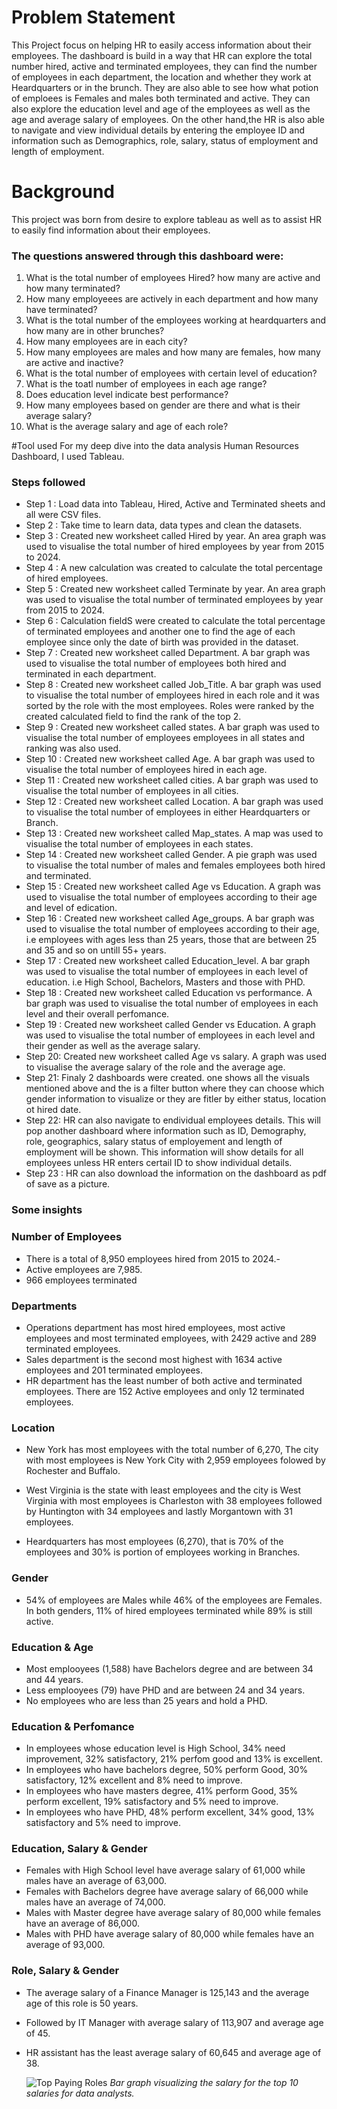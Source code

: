 # Problem Statement
This Project focus on helping HR to easily access information about their employees. The dashboard is build in a way that HR can explore the total number hired, active and terminated employees, they can find the number of employees in each department, the location and whether they work at Heardquarters or in the brunch. They are also able to see how what potion of emploees is Females and males both terminated and active. They can also explore the education level and age of the employees as well as the age and average salary of employees. On the other hand,the HR is also able to navigate and view individual details by entering the employee ID and information such as Demographics, role, salary, status of employment and length of employment.

# Background
This project was born from desire to explore tableau as well as to assist HR to easily find information about their employees.

### The questions answered through this dashboard were:

1. What is the total number of employees Hired? how many are active and how many terminated?
2. How many employeees are actively in each department and how many have terminated?
3. What is the total number of the employees working at heardquarters and how many are in other brunches?
4. How many employees are in each city?
5. How many employees are males and how many are females, how many are active and inactive?
6. What is the total number of employees with certain level of education?
7. What is the toatl number of employees in each age range?
8. Does education level indicate best performance?
9. How many employees based on gender are there and what is their average salary?
10. What is the average salary and age of each role?

#Tool used
For my deep dive into the data analysis Human Resources Dashboard, I used Tableau.

### Steps followed 

- Step 1 : Load data into Tableau, Hired, Active and Terminated sheets and all were CSV files.
- Step 2 : Take time to learn data, data types and clean the datasets.
- Step 3 : Created new worksheet called Hired by year. An area graph was used to visualise the total number of hired employees by year from 2015 to 2024.
- Step 4 : A new calculation was created to calculate the total percentage of hired employees.
- Step 5 : Created new worksheet called Terminate by year. An area graph was used to visualise the total number of terminated employees by year from 2015 to 2024.
- Step 6 : Calculation fieldS were created to calculate the total percentage of terminated employees and another one to find the age of each employee since only the date of birth was provided in the dataset.
- Step 7 : Created new worksheet called Department. A bar graph was used to visualise the total number of employees both hired and terminated in each department.
- Step 8 : Created new worksheet called Job_Title. A bar graph was used to visualise the total number of employees hired in each role and it was sorted by the role with the most employees. Roles were ranked by the created calculated field to find the rank of the top 2.
-  Step 9 : Created new worksheet called states. A bar graph was used to visualise the total number of employees employees in all states and ranking was also used.
- Step 10 : Created new worksheet called Age. A bar graph was used to visualise the total number of employees hired in each age.
- Step 11 : Created new worksheet called cities. A bar graph was used to visualise the total number of employees in all cities.
- Step 12 : Created new worksheet called Location. A bar graph was used to visualise the total number of employees in either Heardquarters or Branch.
- Step 13 : Created new worksheet called Map_states. A map was used to visualise the total number of employees in each states.
- Step 14 : Created new worksheet called Gender. A pie graph was used to visualise the total number of males and females employees both hired and terminated.
- Step 15 : Created new worksheet called Age vs Education. A graph was used to visualise the total number of employees according to their age and level of edication.
- Step 16 : Created new worksheet called Age_groups. A bar graph was used to visualise the total number of employees according to their age, i.e employees with ages less than 25 years, those that are between 25 and 35 and so on untill 55+ years.
- Step 17 : Created new worksheet called Education_level. A bar graph was used to visualise the total number of employees in each level of education. i.e High School, Bachelors, Masters and those with PHD.
- Step 18 : Created new worksheet called Education vs performance. A bar graph was used to visualise the total number of employees in each level and their overall perfomance.
- Step 19 : Created new worksheet called Gender vs Education. A graph was used to visualise the total number of employees in each level and their gender as well as the average salary.
- Step 20: Created new worksheet called Age vs salary. A graph was used to visualise the average salary of the role and the average age.
- Step 21: Finaly 2 dashboards were created. one shows all the visuals mentioned above and the is a filter button where they can choose which gender information to visualize or they are fitler by either status, location ot hired date.
- Step 22: HR can also navigate to endividual employees details. This will pop another dashboard where information such as ID, Demography, role, geographics, salary status of employement and length of employment will be shown. This information will show details for all employees unless HR enters certail ID to show individual details.
- Step 23 : HR can also download the information on the dashboard as pdf of save as a picture.

### Some insights
 
 ### Number of Employees
 
 - There is a total of 8,950 employees hired from 2015 to 2024.-
 - Active employees are 7,985.
 - 966 employees terminated  
 
 
 ### Departments

- Operations department has most hired employees, most active employees and most terminated employees, with 2429 active and 289 terminated employees.
- Sales department is the second most highest with 1634 active employees and 201 terminated employees.
- HR department has the least number of both active and terminated employees. There are 152 Active employees and only 12 terminated employees.

 ### Location

 - New York has most employees with the total number of 6,270, The city with most employees is New York City with 2,959 employees folowed by Rochester and Buffalo.
 - West Virginia is the state with least employees and the city is West Virginia with most employees is Charleston with 38 employees followed by Huntington with 34 employees and lastly Morgantown with 31 employees.

- Heardquarters has most employees (6,270), that is 70% of the employees and 30% is portion of employees working in Branches.

### Gender

- 54% of employees are Males while 46% of the employees are Females. In both genders, 11% of hired employees terminated while 89% is still active.

### Education & Age

- Most emplooyees (1,588) have Bachelors degree and are between 34 and 44 years.
- Less emplooyees (79) have PHD and are between 24 and 34 years.
- No employees who are less than 25 years and hold a PHD.

### Education & Perfomance

- In employees whose education level is High School, 34% need improvement, 32% satisfactory, 21% perfom good and 13% is excellent.
- In employees who have bachelors degree, 50% perform Good, 30% satisfactory, 12% excellent and 8% need to improve.
- In employees who have masters degree, 41% perform Good, 35% perform excellent, 19% satisfactory and 5% need to improve.
- In employees who have PHD, 48% perform excellent, 34% good, 13% satisfactory and 5% need to improve.
  
### Education, Salary & Gender 

- Females with High School level have average salary of 61,000 while males have an average of 63,000.
- Females with Bachelors degree have average salary of 66,000 while males have an average of 74,000.
- Males with Master degree have average salary of 80,000 while females have an average of 86,000.
- Males with PHD have average salary of 80,000 while females have an average of 93,000.

### Role, Salary & Gender 

- The average salary of a Finance Manager is 125,143 and the average age of this role is 50 years.
- Followed by IT Manager with average salary of 113,907 and average age of 45.
- HR assistant has the least average salary of 60,645 and average age of 38.


  ![Top Paying Roles](Assets/1_top_paying_jobs.PNG)
*Bar graph visualizing the salary for the top 10 salaries for data analysts.*


